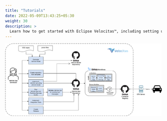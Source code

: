 ```yaml
---
title: "Tutorials"
date: 2022-05-09T13:43:25+05:30
weight: 30
description: >
  Learn how to get started with Eclipse Velocitas™, including setting up the development environment, creating a Vehicle Model as well as developing, testing and deploying a Vehicle App.
---
```


![Customer Journey](./userJourney.png)
